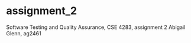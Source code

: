 # assignment_2
Software Testing and Quality Assurance, CSE 4283, assignment 2
Abigail Glenn, ag2461

